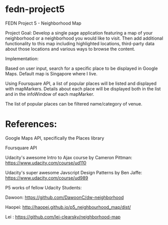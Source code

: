 # fedn-project5
FEDN Project 5 - Neighborhood Map

Project Goal: Develop a single page application featuring a map of your neighborhood or a neighborhood you would like to visit. Then add additional functionality to this map including highlighted locations, third-party data about those locations and various ways to browse the content.

Implementation: 

Based on user input, search for a specific place to be displayed in Google Maps. Default map is Singapore where I live.

Using Foursquare API, a list of popular places will be listed and displayed with mapMarkers. Details about each place will be displayed both in the list and in the infoWindow of each mapMarker.

The list of popular places can be filtered name/category of venue. 

References:
===========

Google Maps API, specifically the Places library

Foursquare API

Udacity's awesome Intro to Ajax course by Cameron Pittman: https://www.udacity.com/course/ud110

Udacity's super awesome Javscript Design Patterns by Ben Jaffe: https://www.udacity.com/course/ud989

P5 works of fellow Udacity Students:

Dawoon: https://github.com/DawoonC/dw-neighborhood

Haopei: http://haopei.github.io/p5_neighbourhood_map/dist/

Lei   : https://github.com/lei-clearsky/neighborhood-map
